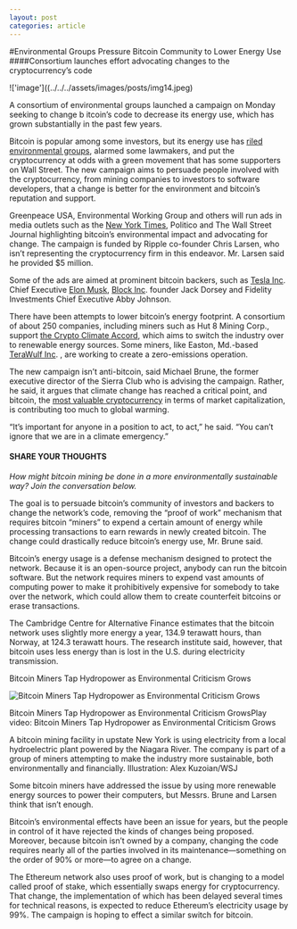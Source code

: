 ```yaml
---
layout: post
categories: article
---
```


#Environmental Groups Pressure Bitcoin Community to Lower Energy Use
####Consortium launches effort advocating changes to the cryptocurrency’s code

!['image']((../../../assets/images/posts/img14.jpeg)


A consortium of environmental groups launched a campaign on Monday seeking to change b
itcoin’s code to decrease its energy use, which has grown substantially in the past few years.

Bitcoin is popular among some investors, but its energy use has [riled environmental groups](https://www.wsj.com/articles/bitcoin-miners-are-giving-new-life-to-old-fossil-fuel-power-plants-11621594803?mod=article_inline), alarmed some lawmakers, and put the cryptocurrency at odds with a green movement that has some supporters on Wall Street. The new campaign aims to persuade people involved with the cryptocurrency, from mining companies to investors to software developers, that a change is better for the environment and bitcoin’s reputation and support.

Greenpeace USA, Environmental Working Group and others will run ads in media outlets such as the [New York Times](https://www.wsj.com/market-data/quotes/NYT), Politico and The Wall Street Journal highlighting bitcoin’s environmental impact and advocating for change. The campaign is funded by Ripple co-founder Chris Larsen, who isn’t representing the cryptocurrency firm in this endeavor. Mr. Larsen said he provided $5 million. 

Some of the ads are aimed at prominent bitcoin backers, such as [Tesla Inc](https://www.wsj.com/market-data/quotes/TSLA). Chief Executive [Elon Musk](https://www.wsj.com/topics/person/elon-musk), [Block Inc](https://www.wsj.com/market-data/quotes/SQ). founder Jack Dorsey and Fidelity Investments Chief Executive Abby Johnson.

There have been attempts to lower bitcoin’s energy footprint. A consortium of about 250 companies, including miners such as Hut 8 Mining Corp., support [the Crypto Climate Accord](https://www.wsj.com/articles/crypto-miners-struggle-to-cut-carbon-emissions-11634808781?mod=article_inline), which aims to switch the industry over to renewable energy sources. Some miners, like Easton, Md.-based [TeraWulf Inc](https://www.wsj.com/market-data/quotes/WULF). , are working to create a zero-emissions operation.

The new campaign isn’t anti-bitcoin, said Michael Brune, the former executive director of the Sierra Club who is advising the campaign. Rather, he said, it argues that climate change has reached a critical point, and bitcoin, the [most valuable cryptocurrency](https://www.wsj.com/articles/biden-to-order-study-of-cryptocurrency-risk-creation-of-u-s-digital-currency-11646823600?mod=article_inline) in terms of market capitalization, is contributing too much to global warming.

“It’s important for anyone in a position to act, to act,” he said. “You can’t ignore that we are in a climate emergency.”

#### SHARE YOUR THOUGHTS

_How might bitcoin mining be done in a more environmentally sustainable way? Join the conversation below._

The goal is to persuade bitcoin’s community of investors and backers to change the network’s code, removing the “proof of work” mechanism that requires bitcoin “miners” to expend a certain amount of energy while processing transactions to earn rewards in newly created bitcoin. The change could drastically reduce bitcoin’s energy use, Mr. Brune said.

Bitcoin’s energy usage is a defense mechanism designed to protect the network. Because it is an open-source project, anybody can run the bitcoin software. But the network requires miners to expend vast amounts of computing power to make it prohibitively expensive for somebody to take over the network, which could allow them to create counterfeit bitcoins or erase transactions.

The Cambridge Centre for Alternative Finance estimates that the bitcoin network uses slightly more energy a year, 134.9 terawatt hours, than Norway, at 124.3 terawatt hours. The research institute said, however, that bitcoin uses less energy than is lost in the U.S. during electricity transmission. 

Bitcoin Miners Tap Hydropower as Environmental Criticism Grows



![Bitcoin Miners Tap Hydropower as Environmental Criticism Grows](https://m.wsj.net/video/20211014/cryptocarbon101421/cryptocarbon101421_960x540.jpg)

Bitcoin Miners Tap Hydropower as Environmental Criticism GrowsPlay video: Bitcoin Miners Tap Hydropower as Environmental Criticism Grows

A bitcoin mining facility in upstate New York is using electricity from a local hydroelectric plant powered by the Niagara River. The company is part of a group of miners attempting to make the industry more sustainable, both environmentally and financially. Illustration: Alex Kuzoian/WSJ

Some bitcoin miners have addressed the issue by using more renewable energy sources to power their computers, but Messrs. Brune and Larsen think that isn’t enough.

Bitcoin’s environmental effects have been an issue for years, but the people in control of it have rejected the kinds of changes being proposed. Moreover, because bitcoin isn’t owned by a company, changing the code requires nearly all of the parties involved in its maintenance—something on the order of 90% or more—to agree on a change.

The Ethereum network also uses proof of work, but is changing to a model called proof of stake, which essentially swaps energy for cryptocurrency. That change, the implementation of which has been delayed several times for technical reasons, is expected to reduce Ethereum’s electricity usage by 99%. The campaign is hoping to effect a similar switch for bitcoin.